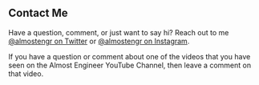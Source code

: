 ﻿---
date: 2019-12-22
description: Information about this blog and Kenny Robinson.
author: Kenny Robinson
---

## Contact Me

Have a question, comment, or just want to say hi? Reach out to me 
<a href="https://twitter.com/almostengr" target="_blank">@almostengr on Twitter</a> or 
<a href="https://instagram.com/almostengr" target="_blank">@almostengr on Instagram</a>.

If you have a question or comment about one of the videos that you have seen on the Almost Engineer YouTube Channel, then leave a comment on that video.

